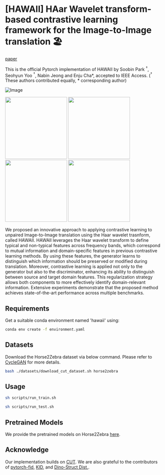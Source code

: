 # [HAWAII] HAar Wavelet transform-based contrastive learning framework for the Image-to-Image translation 🏖

[paper](https://ieeexplore.ieee.org/document/10945777)

This is the official Pytorch implementation of HAWAII by Soobin Park $^\dagger$, Seohyun Yoo $^\dagger$, Nabin Jeong and Enju Cha*, accepted to IEEE Access.
($^\dagger$ These authors contributed equally, * corresponding author)

![Image](https://github.com/user-attachments/assets/8509d4de-1101-4974-9731-7c250d07dfb3)

<img src="https://github.com/user-attachments/assets/79873780-e207-48e2-961d-304238addf89" width="200" height="200"/>
<img src="https://github.com/user-attachments/assets/06ae5c6b-ff72-41d4-8802-fad2febd7425" width="200" height="200"/>
<img src="https://github.com/user-attachments/assets/0a51b297-4cfc-48cb-98f8-7a88d6bc74c0" width="200" height="200"/>
<img src="https://github.com/user-attachments/assets/513259cb-5e5a-4194-a6de-3e5aea02bc58" width="200" height="200"/>


We proposed an innovative approach to applying contrastive learning to unpaired Image-to-Image translation using the Haar wavelet trasnform, called HAWAII. 
HAWAII leverages the Haar wavelet transform to define typical and non-typical features across frequency bands, which correspond to mutual information and domain-specific features in previous contrastive learning methods.
By using these features, the generator learns to distinguish which information should be preserved or modified during translation. 
Moreover, contrastive learning is applied not only to the generator but also to the discriminator, enhancing its ability to distinguish between source and target domain features. This regularization strategy allows both components to more effectively identify domain-relevant information. 
Extensive experiments demonstrate that the proposed method achieves state-of-the-art performance across multiple benchmarks.



## Requirements
Get a suitable conda environment named 'hawaii' using:
```bash
conda env create -f environment.yaml
```

## Datasets
Download the Horse2Zebra dataset via below command. Please refer to [CycleGAN](https://github.com/junyanz/pytorch-CycleGAN-and-pix2pix) for more details.
```bash
bash ./datasets/download_cut_dataset.sh horse2zebra
```

## Usage

```bash
sh scripts/run_train.sh
```

```bash
sh scripts/run_test.sh
```

## Pretrained Models
We provide the pretrained models on Horse2Zebra [here](). 

## Acknowledge
Our implementation builds on [CUT](). We are also grateful to the contributors of [pytorch-fid](https://github.com/mseitzer/pytorch-fid), [KID](https://github.com/alpc91/NICE-GAN-pytorch), and [Dino-Struct Dist.](https://github.com/omerbt/Splice).
